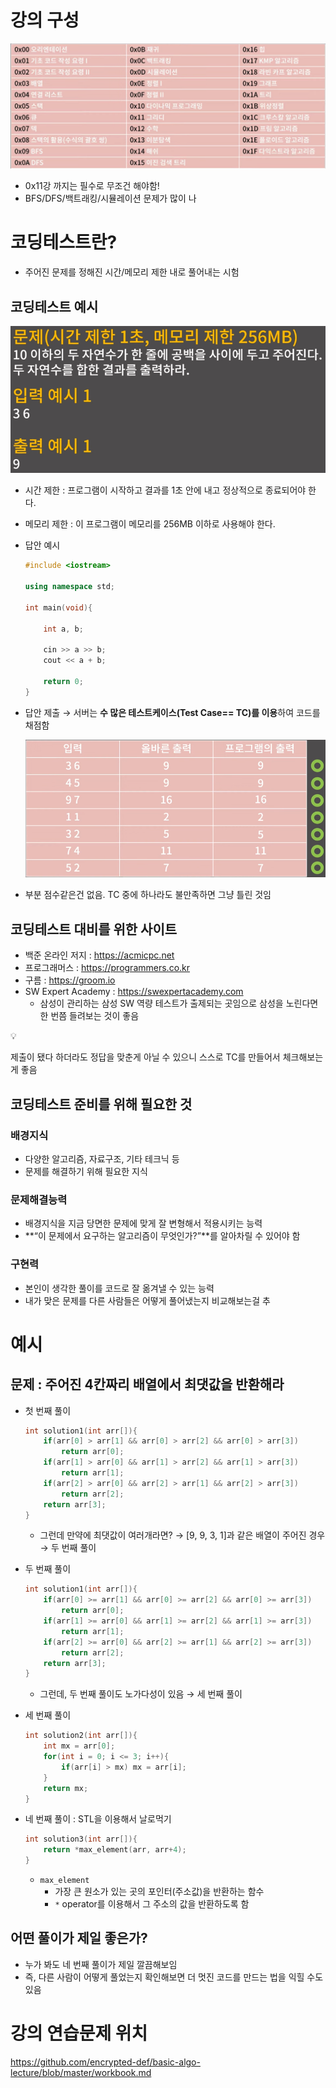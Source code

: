 # 강의 구성

![강의 구성](./images/00-1_lecture_intro.png)  

- 0x11강 까지는 필수로 무조건 해야함!
- BFS/DFS/백트래킹/시뮬레이션 문제가 많이 나

# 코딩테스트란?

- 주어진 문제를 정해진 시간/메모리 제한 내로 풀어내는 시험

## 코딩테스트 예시

![코딩테스트 예시](./images/00-2_example_tc.png)  

- 시간 제한 : 프로그램이 시작하고 결과를 1초 안에 내고 정상적으로 종료되어야 한다.
- 메모리 제한 : 이 프로그램이 메모리를 256MB 이하로 사용해야 한다.
- 답안 예시
    
    ```cpp
    #include <iostream>
    
    using namespace std;
    
    int main(void){
    
    	int a, b;
    	
    	cin >> a >> b;
    	cout << a + b;
    	
    	return 0;
    }
    ```
    
- 답안 제출 → 서버는 **수 많은 테스트케이스(Test Case== TC)를 이용**하여 코드를 채점함
    
    ![채점 과정](./images/00-3_judging_process.png)  
    
- 부분 점수같은건 없음. TC 중에 하나라도 불만족하면 그냥  틀린 것임

## 코딩테스트 대비를 위한 사이트

- 백준 온라인 저지 : https://acmicpc.net
- 프로그래머스 : https://programmers.co.kr
- 구름 : https://groom.io
- SW Expert Academy : https://swexpertacademy.com
    - 삼성이 관리하는 삼성 SW 역량 테스트가 출제되는 곳임으로 삼성을 노린다면 한 번쯤 들려보는 것이 좋음

<aside>
💡

제출이 됐다 하더라도 정답을 맞춘게 아닐 수 있으니 스스로 TC를 만들어서 체크해보는게 좋음

</aside>

## 코딩테스트 준비를 위해 필요한 것

### 배경지식

- 다양한 알고리즘, 자료구조, 기타 테크닉 등
- 문제를 해결하기 위해 필요한 지식

### 문제해결능력

- 배경지식을 지금 당면한 문제에 맞게 잘 변형해서 적용시키는 능력
- **“이 문제에서 요구하는 알고리즘이 무엇인가?”**를 알아차릴 수 있어야 함

### 구현력

- 본인이 생각한 풀이를 코드로 잘 옮겨낼 수 있는 능력
- 내가 맞은 문제를 다른 사람들은 어떻게 풀어냈는지 비교해보는걸 추

# 예시

## 문제 : 주어진 4칸짜리 배열에서 최댓값을 반환해라

- 첫 번째 풀이
    
    ```cpp
    int solution1(int arr[]){
    	if(arr[0] > arr[1] && arr[0] > arr[2] && arr[0] > arr[3])
    		return arr[0];
    	if(arr[1] > arr[0] && arr[1] > arr[2] && arr[1] > arr[3])
    		return arr[1];
    	if(arr[2] > arr[0] && arr[2] > arr[1] && arr[2] > arr[3])
    		return arr[2];
    	return arr[3];
    }
    ```
    
    - 그런데 만약에 최댓값이 여러개라면? → [9, 9, 3, 1]과 같은 배열이 주어진 경우
    → 두 번째 풀이
- 두 번째 풀이
    
    ```cpp
    int solution1(int arr[]){
    	if(arr[0] >= arr[1] && arr[0] >= arr[2] && arr[0] >= arr[3])
    		return arr[0];
    	if(arr[1] >= arr[0] && arr[1] >= arr[2] && arr[1] >= arr[3])
    		return arr[1];
    	if(arr[2] >= arr[0] && arr[2] >= arr[1] && arr[2] >= arr[3])
    		return arr[2];
    	return arr[3];
    }
    ```
    
    - 그런데, 두 번째 풀이도 노가다성이 있음
    → 세 번째 풀이
- 세 번째 풀이
    
    ```cpp
    int solution2(int arr[]){
    	int mx = arr[0];
    	for(int i = 0; i <= 3; i++){
    		if(arr[i] > mx) mx = arr[i];
    	}
    	return mx;
    }
    ```
    
- 네 번째 풀이 : STL을 이용해서 날로먹기
    
    ```cpp
    int solution3(int arr[]){
    	return *max_element(arr, arr+4);
    }
    ```
    
    - `max_element`
        - 가장 큰 원소가 있는 곳의 포인터(주소값)을 반환하는 함수
        - `*` operator를 이용해서 그 주소의 값을 반환하도록 함

## 어떤 풀이가 제일 좋은가?

- 누가 봐도 네 번째 풀이가 제일 깔끔해보임
- 즉, 다른 사람이 어떻게 풀었는지 확인해보면 더 멋진 코드를 만드는 법을 익힐 수도 있음

# 강의 연습문제 위치
https://github.com/encrypted-def/basic-algo-lecture/blob/master/workbook.md